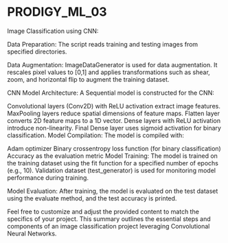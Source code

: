 # PRODIGY_ML_03
Image Classification using CNN:

Data Preparation: The script reads training and testing images from specified directories.

Data Augmentation: ImageDataGenerator is used for data augmentation. It rescales pixel values to [0,1] and applies transformations such as shear, zoom, and horizontal flip to augment the training dataset.

CNN Model Architecture: A Sequential model is constructed for the CNN:

Convolutional layers (Conv2D) with ReLU activation extract image features.
MaxPooling layers reduce spatial dimensions of feature maps.
Flatten layer converts 2D feature maps to a 1D vector.
Dense layers with ReLU activation introduce non-linearity.
Final Dense layer uses sigmoid activation for binary classification.
Model Compilation: The model is compiled with:

Adam optimizer
Binary crossentropy loss function (for binary classification)
Accuracy as the evaluation metric
Model Training: The model is trained on the training dataset using the fit function for a specified number of epochs (e.g., 10). Validation dataset (test_generator) is used for monitoring model performance during training.

Model Evaluation: After training, the model is evaluated on the test dataset using the evaluate method, and the test accuracy is printed.

Feel free to customize and adjust the provided content to match the specifics of your project. This summary outlines the essential steps and components of an image classification project leveraging Convolutional Neural Networks.
